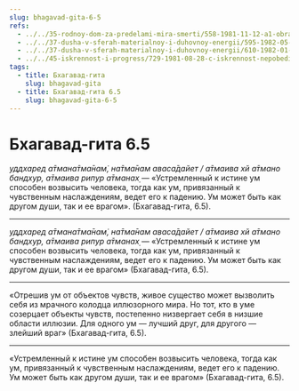 ```yaml
---
slug: bhagavad-gita-6-5
refs:
  - ../../35-rodnoy-dom-za-predelami-mira-smerti/558-1981-11-12-a1-obratno-k-bogu.md
  - ../../37-dusha-v-sferah-materialnoy-i-duhovnoy-energii/595-1982-05-06-b4-iskrennost-i-nastojchivost-pozvolyat-dushe-obresti-soznanie-krishny.md
  - ../../37-dusha-v-sferah-materialnoy-i-duhovnoy-energii/610-1982-01-18-a2-obolochki-dushi.md
  - ../../45-iskrennost-i-progress/729-1981-08-28-c-iskrennost-nepobedima.md
tags:
  - title: Бхагавад-гита
    slug: bhagavad-gita
  - title: Бхагавад-гита 6.5
    slug: bhagavad-gita-6-5
---
```


# Бхагавад-гита 6.5

*уддхаред а̄тмана̄тма̄нам̇, на̄тма̄нам аваса̄дайет / а̄тмаива хй а̄тмано бандхур, а̄тмаива рипур а̄тманах̣* — «Устремленный к истине ум способен возвысить человека, тогда как ум, привязанный к чувственным наслаждениям, ведет его к падению. Ум может быть как другом души, так и ее врагом». (Бхагавад-гита, 6.5).

---

*уддхаред а̄тмана̄тма̄нам̇, на̄тма̄нам аваса̄дайет / а̄тмаива хй а̄тмано бандхур, а̄тмаива рипур а̄тманах̣* — «Устремленный к истине ум способен возвысить человека, тогда как ум, привязанный к чувственным наслаждениям, ведет его к падению. Ум может быть как другом души, так и ее врагом» (Бхагавад-гита, 6.5).

---

«Отрешив ум от объектов чувств, живое существо может вызволить себя из мрачного колодца иллюзорного мира. Но тот, кто в уме созерцает объекты чувств, постепенно низвергает себя в низшие области иллюзии. Для одного ум — лучший друг, для другого — злейший враг» (Бхагавад-гита, 6.5).

---

«Устремленный к истине ум способен возвысить человека, тогда как ум, привязанный к чувственным наслаждениям, ведет его к падению. Ум может быть как другом души, так и ее врагом» (Бхагавад-гита, 6.5).
